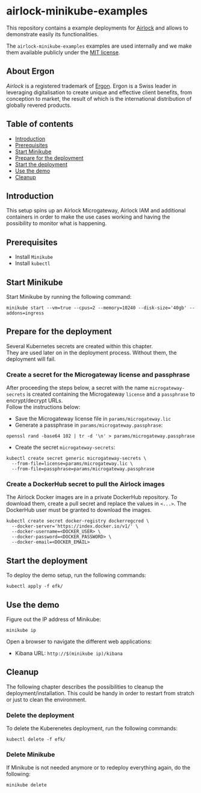 # airlock-minikube-examples
This repository contains a example deployments for [Airlock](https://www.airlock.com/en/) and allows to demonstrate easily its functionalities.

The `airlock-minikube-examples` examples are used internally and we make them available publicly under the [MIT license](https://github.com/ergon/airlock-minikube-examples/blob/main/LICENSE).

## About Ergon
*Airlock* is a registered trademark of [Ergon](https://www.ergon.ch). Ergon is a Swiss leader in leveraging digitalisation to create unique and effective client benefits, from conception to market, the result of which is the international distribution of globally revered products.

## Table of contents
* [Introduction](#introduction)
* [Prerequisites](#prerequisites)
* [Start Minikube](#start-minikube)
* [Prepare for the deployment](#prepare-for-the-deployment)
* [Start the deployment](#start-the-deployment)
* [Use the demo](#use-the-demo)
* [Cleanup](#cleanup)

## Introduction
This setup spins up an Airlock Microgateway, Airlock IAM and additional containers in order to make the use cases working and having the possibility to monitor what is happening.

## Prerequisites
* Install `Minikube`
* Install `kubectl`

## Start Minikube
Start Minikube by running the following command:
```console
minikube start --vm=true --cpus=2 --memory=10240 --disk-size='40gb' --addons=ingress
```

## Prepare for the deployment
Several Kubernetes secrets are created within this chapter.<br>
They are used later on in the deployment process. Without them, the deployment will fail.

### Create a secret for the Microgateway license and passphrase
After proceeding the steps below, a secret with the name `microgateway-secrets` is created containing the Microgateway `license` and a `passphrase` to encrypt/decrypt URLs.<br>
Follow the instructions below:
* Save the Microgateway license file in `params/microgateway.lic`
* Generate a passphrase in `params/microgateway.passphrase`:
```console
openssl rand -base64 102 | tr -d '\n' > params/microgateway.passphrase
```
* Create the secret `microgateway-secrets`:
```console
kubectl create secret generic microgateway-secrets \
  --from-file=license=params/microgateway.lic \
  --from-file=passphrase=params/microgateway.passphrase
```

### Create a DockerHub secret to pull the Airlock images
The Airlock Docker images are in a private DockerHub repository. To download them, create a pull secret and replace the values in `<...>`. The DockerHub user must be granted to download the images.
```console
kubectl create secret docker-registry dockerregcred \
  --docker-server='https://index.docker.io/v1/' \
  --docker-username=<DOCKER_USER> \
  --docker-password=<DOCKER_PASSWORD> \
  --docker-email=<DOCKER_EMAIL>
```

## Start the deployment
To deploy the demo setup, run the following commands:
```console
kubectl apply -f efk/
```

## Use the demo
Figure out the IP address of Minikube:
```console
minikube ip
```
Open a browser to navigate the different web applications:
* Kibana URL: `http://$(minikube ip)/kibana`

## Cleanup
The following chapter describes the possibilities to cleanup the deployment/installation. This could be handy in order to restart from stratch or just to clean the environment.

### Delete the deployment
To delete the Kuberenetes deployment, run the following commands:
```console
kubectl delete -f efk/
```

### Delete Minikube
If Minikube is not needed anymore or to redeploy everything again, do the following:
```console
minikube delete
```